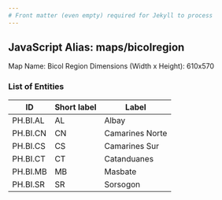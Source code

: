 ```yaml
---
# Front matter (even empty) required for Jekyll to process
---
```


## JavaScript Alias: maps/bicolregion

Map Name: Bicol Region
Dimensions (Width x Height): 610x570





### List of Entities

ID | Short label | Label
---|---|---|
PH.BI.AL | AL | Albay
PH.BI.CN | CN | Camarines Norte
PH.BI.CS | CS | Camarines Sur
PH.BI.CT | CT | Catanduanes		
PH.BI.MB | MB | Masbate
PH.BI.SR | SR | Sorsogon